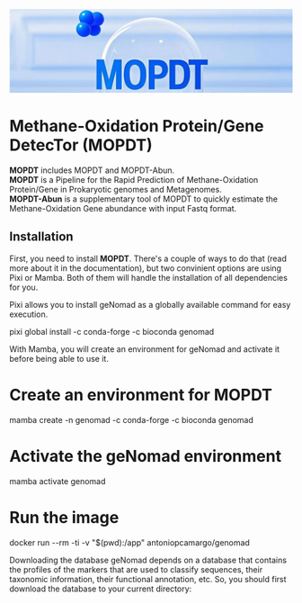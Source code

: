 ![](./Logo.jpg)

# Methane-Oxidation Protein/Gene DetecTor (MOPDT)
**MOPDT** includes MOPDT and MOPDT-Abun.  
**MOPDT** is a Pipeline for the Rapid Prediction of Methane-Oxidation Protein/Gene in Prokaryotic genomes and Metagenomes.  
**MOPDT-Abun** is a supplementary tool of MOPDT to quickly estimate the Methane-Oxidation Gene abundance with input Fastq format.

## Installation

First, you need to install **MOPDT**. There's a couple of ways to do that (read more about it in the documentation), but two convinient options are using Pixi or Mamba. Both of them will handle the installation of all dependencies for you.

Pixi allows you to install geNomad as a globally available command for easy execution.

pixi global install -c conda-forge -c bioconda genomad

With Mamba, you will create an environment for geNomad and activate it before being able to use it.

# Create an environment for **MOPDT**
mamba create -n genomad -c conda-forge -c bioconda genomad
# Activate the geNomad environment
mamba activate genomad


# Run the image
docker run --rm -ti -v "$(pwd):/app" antoniopcamargo/genomad

Downloading the database
geNomad depends on a database that contains the profiles of the markers that are used to classify sequences, their taxonomic information, their functional annotation, etc. So, you should first download the database to your current directory:
